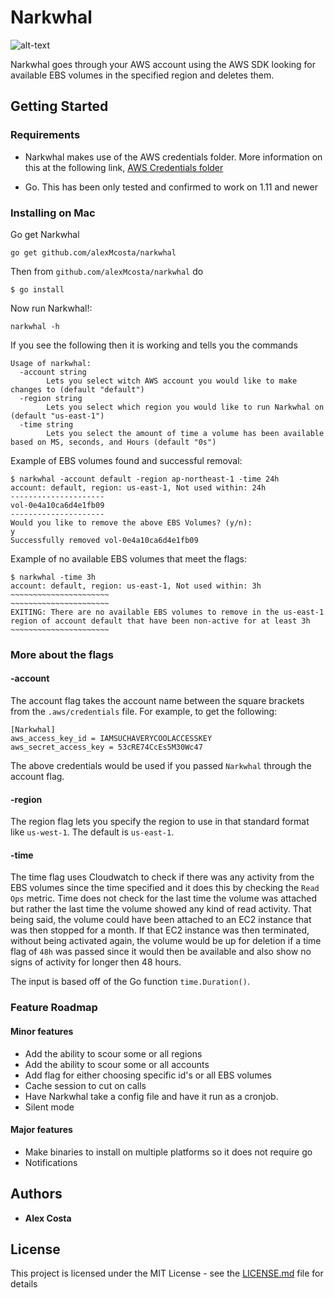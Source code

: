 # Narkwhal

![alt-text](https://i.pinimg.com/originals/74/68/f1/7468f1d665e551fad8eac0c9f97977e3.jpg)

Narkwhal goes through your AWS account using the AWS SDK looking for available EBS volumes in the specified region and deletes them.

## Getting Started

### Requirements
- Narkwhal makes use of the AWS credentials folder. More information on this at the following link, [AWS Credentials folder](https://docs.aws.amazon.com/sdk-for-go/v1/developer-guide/configuring-sdk.html#creating-the-credentials-file)

- Go. This has been only tested and confirmed to work on 1.11 and newer

### Installing on Mac

Go get Narkwhal
```
go get github.com/alexMcosta/narkwhal
```

Then from `github.com/alexMcosta/narkwhal` do
```
$ go install
```

Now run Narkwhal!:
```
narkwhal -h
```

If you see the following then it is working and tells you the commands
```         
Usage of narkwhal:
  -account string
        Lets you select witch AWS account you would like to make changes to (default "default")
  -region string
        Lets you select which region you would like to run Narkwhal on (default "us-east-1")
  -time string
        Lets you select the amount of time a volume has been available based on MS, seconds, and Hours (default "0s")
```

Example of EBS volumes found and successful removal:
```
$ narkwhal -account default -region ap-northeast-1 -time 24h                                                          
account: default, region: us-east-1, Not used within: 24h
---------------------
vol-0e4a10ca6d4e1fb09
---------------------
Would you like to remove the above EBS Volumes? (y/n): 
y
Successfully removed vol-0e4a10ca6d4e1fb09
```

Example of no available EBS volumes that meet the flags:
```
$ narkwhal -time 3h
account: default, region: us-east-1, Not used within: 3h
~~~~~~~~~~~~~~~~~~~~~~
~~~~~~~~~~~~~~~~~~~~~~
EXITING: There are no available EBS volumes to remove in the us-east-1 region of account default that have been non-active for at least 3h
~~~~~~~~~~~~~~~~~~~~~~
```

### More about the flags

#### -account
The account flag takes the account name between the square brackets from the `.aws/credentials` file. For example, to get the following: 

```
[Narkwhal]
aws_access_key_id = IAMSUCHAVERYCOOLACCESSKEY
aws_secret_access_key = 53cRE74CcEs5M30Wc47
```

The above credentials would be used if you passed `Narkwhal` through the account flag.

#### -region
The region flag lets you specify the region to use in that standard format like `us-west-1`. The default is `us-east-1`.

#### -time
The time flag uses Cloudwatch to check if there was any activity from the EBS volumes since the time specified and it does this by checking the `Read Ops` metric. 
Time does not check for the last time the volume was attached but rather the last time the volume showed any kind of read activity. That being said, the volume 
could have been attached to an EC2 instance that was then stopped for a month. If that EC2 instance was then terminated, without being activated again, the volume 
would be up for deletion if a time flag of `48h` was passed since it would then be available and also show no signs of activity for longer then 48 hours.

The input is based off of the Go function `time.Duration()`.

### Feature Roadmap

#### Minor features
- Add the ability to scour some or all regions
- Add the ability to scour some or all accounts
- Add flag for either choosing specific id's or all EBS volumes
- Cache session to cut on calls
- Have Narkwhal take a config file and have it run as a cronjob.
- Silent mode

#### Major features
- Make binaries to install on multiple platforms so it does not require go
- Notifications 

## Authors

* **Alex Costa** 

## License

This project is licensed under the MIT License - see the [LICENSE.md](LICENSE.md) file for details